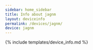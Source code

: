 ```yaml
---
sidebar: home_sidebar
title: Info about jagnm
layout: deviceinfo
permalink: /devices/jagnm/
device: jagnm
---
```

{% include templates/device_info.md %}
